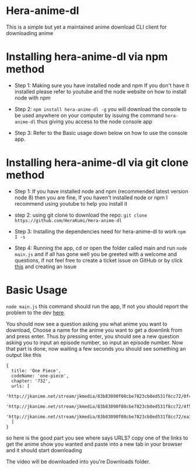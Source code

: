 # Hera-anime-dl
This is a simple but yet a maintained anime download CLI client for downloading anime

# Installing hera-anime-dl via npm method
* Step 1: Making sure you have installed node and npm If you don't have it installed please refer to youtube and the node website on how to install node with npm

* Step 2: `npm install hera-anime-dl -g` you will download the console to be used anywhere on your computer by issuing the command `hera-anime-dl` thus giving you access to the node console app

* Step 3: Refer to the Basic usage down below on how to use the console app.

# Installing hera-anime-dl via git clone method
* Step 1: If you have installed node and npm (recommended latest version node 8) then you are fine, If you haven't installed node or npm I recommend using youtube to help you install it

* step 2: using git clone to download the repo: `git clone https://github.com/HeraKumi/Hera-anime-dl`

* Step 3: Installing the dependencies need for hera-anime-dl to work `npm I -s`

* Step 4: Running the app, cd or open the folder called main and run `node main.js` and if all has gone well you be greeted with a welcome and questions, if not feel free to create a ticket issue on GitHub or by click [this](https://github.com/HeraKumi/Hera-anime-dl/issues) and creating an issue

# Basic Usage
`node main.js` this command should run the app, If not you should report the problem to the dev [here](https://github.com/HeraKumi/Hera-anime-dl/issues).

You should now see a question asking you what anime you want to download, Choose a name for the anime you want to get a downlink from and press enter. Thus by pressing enter, you should see a new question asking you to input an episode number, so input an episode number. Now that part is done, now waiting a few seconds you should see something an output like this
``` 
{
  title: 'One Piece',
  codeName: 'one-piece',
  chapter: '732',
  urls: [
    'http://jkanime.net/stream/jkmedia/83b83090f08cbe7823cb0ed531f8cc72/0f40333b749a2a6d1bc5706accd73329/1/1de4451f8844a9c171830d25ff1cebbb/',
    'http://jkanime.net/stream/jkmedia/83b83090f08cbe7823cb0ed531f8cc72/4f501d26373b56e0fe0351c1a6154bd4/1/1de4451f8844a9c171830d25ff1cebbb/',
    'http://jkanime.net/stream/jkmedia/83b83090f08cbe7823cb0ed531f8cc72/ea38fc252cc488c0c1149875b8694f87/1/1de4451f8844a9c171830d25ff1cebbb/'
  ]
}
```
so here is the good part you see where says URLS? copy one of the links to get the anime show you wanted and paste into a new tab in your browser and it should start downloading

The video will be downloaded into you're Downloads folder.
